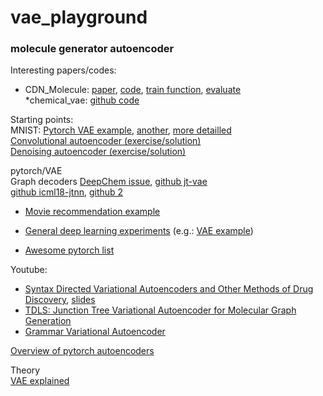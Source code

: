 # vae_playground

### molecule generator autoencoder

Interesting papers/codes:

-   CDN_Molecule:  [paper](https://pubs.acs.org/doi/10.1021/acs.molpharmaceut.8b00474),  [code](https://github.com/rkakamilan/CDN_Molecule),  [train function](https://github.com/rkakamilan/CDN_Molecule/blob/master/train.py),  [evaluate](https://github.com/rkakamilan/CDN_Molecule/blob/master/evaluate.py)  
    *chemical_vae:  [github code](https://github.com/aspuru-guzik-group/chemical_vae)

Starting points:  
MNIST:  [Pytorch VAE example](https://github.com/pytorch/examples/tree/master/vae),  [another](http://nbviewer.jupyter.org/github/nitarshan/variational-autoencoder/blob/master/Variational%20Autoencoder%20Tutorial.ipynb),  [more detailled](http://nbviewer.jupyter.org/github/nitarshan/variational-autoencoder/blob/master/Variational%20Autoencoder%20Tutorial.ipynb)  
[Convolutional autoencoder (exercise/solution)](https://github.com/udacity/deep-learning-v2-pytorch/tree/master/autoencoder/convolutional-autoencoder)  
[Denoising autoencoder (exercise/solution)](https://github.com/udacity/deep-learning-v2-pytorch/tree/master/autoencoder/denoising-autoencoder)

pytorch/VAE  
Graph decoders  [DeepChem issue](https://github.com/deepchem/deepchem/issues/1097),  [github jt-vae](https://github.com/lilleswing/jt-vae)  
[github icml18-jtnn](https://github.com/lilleswing/icml18-jtnn),  [github 2](https://github.com/wengong-jin/icml18-jtnn)

-   [Movie recommendation example](http://nbviewer.jupyter.org/github/lightsalsa251/Movie-Recommender-System/blob/master/Recommendation%20System.ipynb)
    
-   [General deep learning experiments](https://github.com/tfolkman/deep-learning-experiments)  (e.g.:  [VAE example](http://nbviewer.jupyter.org/github/tfolkman/deep-learning-experiments/blob/master/VAE.ipynb))
    
-   [Awesome pytorch list](https://github.com/bharathgs/Awesome-pytorch-list)
    

Youtube:

-   [Syntax Directed Variational Autoencoders and Other Methods of Drug Discovery](https://www.youtube.com/watch?v=6HqIk-PxpCo&t=2s),  [slides](https://docs.google.com/presentation/d/1acNguM5q2Y0clg74dxFpnP3HMT9HhD6ayzhOnmbLmv4/edit)
-   [TDLS: Junction Tree Variational Autoencoder for Molecular Graph Generation](https://www.youtube.com/watch?v=QFRv_lOWeKI)
-   [Grammar Variational Autoencoder](https://youtu.be/ar4Fm1V65Fw?t=241)

[Overview of pytorch autoencoders](https://medium.com/@s.ganjoo96/autoencoders-with-pytorch-a89ed28f94a9)

Theory  
[VAE explained](http://kvfrans.com/variational-autoencoders-explained/)
<!--stackedit_data:
eyJoaXN0b3J5IjpbOTk2NzAwOTE1LDEzNDQ0OTA1MTFdfQ==
-->